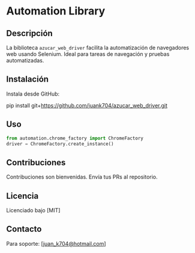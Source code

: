 # Automation Library

## Descripción
La biblioteca `azucar_web_driver` facilita la automatización de navegadores web usando Selenium. Ideal para tareas de navegación y pruebas automatizadas.

## Instalación
Instala desde GitHub:

pip install git+https://github.com/juank704/azucar_web_driver.git

## Uso
```python
from automation.chrome_factory import ChromeFactory
driver = ChromeFactory.create_instance()
```

## Contribuciones
Contribuciones son bienvenidas. Envía tus PRs al repositorio.

## Licencia
Licenciado bajo [MIT]

## Contacto
Para soporte: [juan_k704@hotmail.com]
